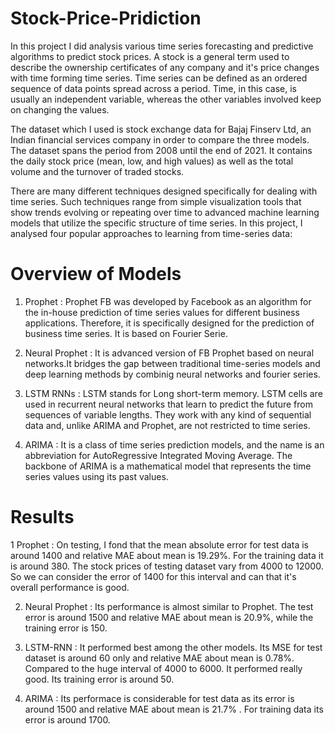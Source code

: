 # Stock-Price-Pridiction
In this project I did analysis various time series forecasting and predictive algorithms to predict stock prices. A stock is a general term used to describe the ownership certificates of any company and it's price changes with time forming time series. Time series can be defined as an ordered sequence of data points spread across a period. Time, in this case, is usually an independent variable, whereas the other variables involved keep on changing the values.

The dataset which I used is stock exchange data for Bajaj Finserv Ltd, an Indian financial services company in order to compare the three models. The dataset spans the period from 2008 until the end of 2021. It contains the daily stock price (mean, low, and high values) as well as the total volume and the turnover of traded stocks.

There are many different techniques designed specifically for dealing with time series. Such techniques range from simple visualization tools that show trends evolving or repeating over time to advanced machine learning models that utilize the specific structure of time series. In this project, I analysed four popular approaches to learning from time-series data:

# Overview of Models

1. Prophet : Prophet FB was developed by Facebook as an algorithm for the in-house prediction of time series values for different business applications. Therefore, it is specifically designed for the prediction of business time series. It is based on Fourier Serie.

2. Neural Prophet : It is advanced version of FB Prophet based on neural networks.It bridges the gap between traditional time-series models and deep learning methods by combinig neural networks and fourier series.

3. LSTM RNNs : LSTM stands for Long short-term memory. LSTM cells are used in recurrent neural networks that learn to predict the future from sequences of variable lengths. They work with any kind of sequential data and, unlike ARIMA and Prophet, are not restricted to time series. 

4. ARIMA : It is a class of time series prediction models, and the name is an abbreviation for AutoRegressive Integrated Moving Average. The backbone of ARIMA is a mathematical model that represents the time series values using its past values.

# Results 

1 Prophet :  On testing, I fond that the mean absolute error for test data is around 1400 and relative MAE about mean is 19.29%. For the training data it is around 380. The stock prices of testing dataset vary from 4000 to 12000. So we can consider the error of 1400 for this interval and can that it's overall performance is good.

2. Neural Prophet : Its performance is almost similar to Prophet. The test error is around 1500  and relative MAE about mean is 20.9%, while the training error is 150.

3. LSTM-RNN : It performed best among the other models. Its MSE for test dataset is around 60 only  and relative MAE about mean is 0.78%. Compared to the huge interval of 4000 to 6000. It performed really good. Its training error is around 50.

4. ARIMA : Its performace is considerable for test data as its error is around 1500 and relative MAE about mean is 21.7% . For training data its error is around 1700.
